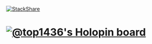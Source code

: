 [![StackShare](http://img.shields.io/badge/tech-stack-0690fa.svg?style=flat)](https://stackshare.io/top1436/my-stack)
# [![@top1436's Holopin board](https://holopin.me/top1436)](https://holopin.io/@top1436)
